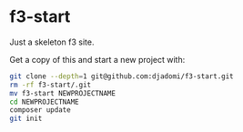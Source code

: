 # f3-start

Just a skeleton f3 site.

Get a copy of this and start a new project with:

``` bash
git clone --depth=1 git@github.com:djadomi/f3-start.git
rm -rf f3-start/.git
mv f3-start NEWPROJECTNAME
cd NEWPROJECTNAME
composer update
git init
```
